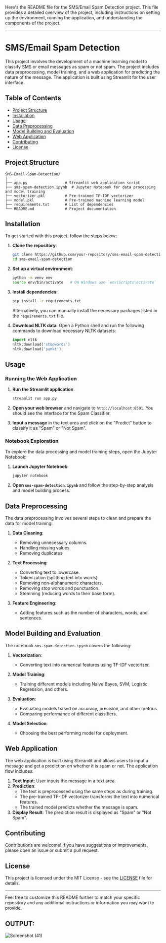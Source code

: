 Here's the README file for the SMS/Email Spam Detection project. This file provides a detailed overview of the project, including instructions on setting up the environment, running the application, and understanding the components of the project.

---

# SMS/Email Spam Detection

This project involves the development of a machine learning model to classify SMS or email messages as spam or not spam. The project includes data preprocessing, model training, and a web application for predicting the nature of the message. The application is built using Streamlit for the user interface.

## Table of Contents
- [Project Structure](#project-structure)
- [Installation](#installation)
- [Usage](#usage)
- [Data Preprocessing](#data-preprocessing)
- [Model Building and Evaluation](#model-building-and-evaluation)
- [Web Application](#web-application)
- [Contributing](#contributing)
- [License](#license)

## Project Structure

```
SMS-Email-Spam-Detection/
│
├── app.py                 # Streamlit web application script
├── sms-spam-detection.ipynb  # Jupyter Notebook for data processing and model training
├── vectorizer.pkl         # Pre-trained TF-IDF vectorizer
├── model.pkl              # Pre-trained machine learning model
├── requirements.txt       # List of dependencies
└── README.md              # Project documentation
```

## Installation

To get started with this project, follow the steps below:

1. **Clone the repository**:
   ```bash
   git clone https://github.com/your-repository/sms-email-spam-detection.git
   cd sms-email-spam-detection
   ```

2. **Set up a virtual environment**:
   ```bash
   python -m venv env
   source env/bin/activate   # On Windows use `env\Scripts\activate`
   ```

3. **Install dependencies**:
   ```bash
   pip install -r requirements.txt
   ```

   Alternatively, you can manually install the necessary packages listed in the `requirements.txt` file.

4. **Download NLTK data**:
   Open a Python shell and run the following commands to download necessary NLTK datasets:
   ```python
   import nltk
   nltk.download('stopwords')
   nltk.download('punkt')
   ```

## Usage

### Running the Web Application

1. **Run the Streamlit application**:
   ```bash
   streamlit run app.py
   ```

2. **Open your web browser** and navigate to `http://localhost:8501`. You should see the interface for the Spam Classifier.

3. **Input a message** in the text area and click on the "Predict" button to classify it as "Spam" or "Not Spam".

### Notebook Exploration

To explore the data processing and model training steps, open the Jupyter Notebook:

1. **Launch Jupyter Notebook**:
   ```bash
   jupyter notebook
   ```

2. **Open `sms-spam-detection.ipynb`** and follow the step-by-step analysis and model building process.

## Data Preprocessing

The data preprocessing involves several steps to clean and prepare the data for model training:

1. **Data Cleaning**:
   - Removing unnecessary columns.
   - Handling missing values.
   - Removing duplicates.

2. **Text Processing**:
   - Converting text to lowercase.
   - Tokenization (splitting text into words).
   - Removing non-alphanumeric characters.
   - Removing stop words and punctuation.
   - Stemming (reducing words to their base form).

3. **Feature Engineering**:
   - Adding features such as the number of characters, words, and sentences.

## Model Building and Evaluation

The notebook `sms-spam-detection.ipynb` covers the following:

1. **Vectorization**:
   - Converting text into numerical features using TF-IDF vectorizer.

2. **Model Training**:
   - Training different models including Naive Bayes, SVM, Logistic Regression, and others.

3. **Evaluation**:
   - Evaluating models based on accuracy, precision, and other metrics.
   - Comparing performance of different classifiers.

4. **Model Selection**:
   - Choosing the best performing model for deployment.

## Web Application

The web application is built using Streamlit and allows users to input a message and get a prediction on whether it is spam or not. The application flow includes:

1. **Text Input**: User inputs the message in a text area.
2. **Prediction**:
   - The text is preprocessed using the same steps as during training.
   - The pre-trained TF-IDF vectorizer transforms the text into numerical features.
   - The trained model predicts whether the message is spam.
3. **Display Result**: The prediction result is displayed as "Spam" or "Not Spam".

## Contributing

Contributions are welcome! If you have suggestions or improvements, please open an issue or submit a pull request.

## License

This project is licensed under the MIT License - see the [LICENSE](LICENSE) file for details.

---

Feel free to customize this README further to match your specific repository and any additional instructions or information you may want to provide.

## OUTPUT:

![Screenshot (41)](https://github.com/Chandanmanjunatha/SMS-Email-Spam-Detection/assets/97020983/c8e1fc20-cfaf-4ed0-a407-507a620763af)
